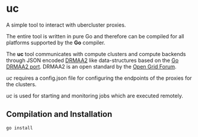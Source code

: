 uc
==

A simple tool to interact with ubercluster proxies.

The entire tool is written in pure Go and therefore can be compiled for all platforms 
supported by the **Go** compiler.

The **uc** tool communicates with compute clusters and compute backends through
JSON encoded [DRMAA2](http://www.drmaa.org) like data-structures based on the [Go DRMAA2 port](https://github.com/dgruber/drmaa2). DRMAA2 is an open standard by the [Open Grid Forum](http://www.ogf.org).

_uc_ requires a config.json file for configuring the endpoints of the proxies for the clusters.

_uc_ is used for starting and monitoring jobs which are executed remotely.

## Compilation and Installation

    go install


